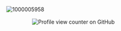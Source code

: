 
![1000005958](https://github.com/user-attachments/assets/4c9eb5cb-6015-4512-a06e-e8507bc8ae8a)

ㅤㅤㅤㅤㅤ  ![Profile view counter on GitHub](https://komarev.com/ghpvc/?username=25-00-at&color=26263f)
